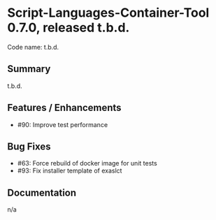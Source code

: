 # Script-Languages-Container-Tool 0.7.0, released t.b.d.

Code name: t.b.d.

## Summary 

t.b.d.

## Features / Enhancements

 - #90: Improve test performance

## Bug Fixes

 - #63: Force rebuild of docker image for unit tests
 - #93: Fix installer template of exaslct

## Documentation
n/a